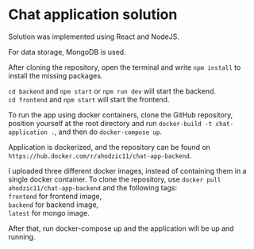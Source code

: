 # Chat application solution

Solution was implemented using React and NodeJS. 

For data storage, MongoDB is used. 


After cloning the repository, open the terminal and write `npm install` to install the missing packages.

`cd backend` and `npm start` or `npm run dev` will start the backend. \
`cd frontend` and `npm start` will start the frontend.

To run the app using docker containers, clone the GitHub repository, position yourself at the root directory and run `docker-build -t chat-application .`, and then do `docker-compose up`.

Application is dockerized, and the repository can be found on `https://hub.docker.com/r/ahodzic11/chat-app-backend`.

I uploaded three different docker images, instead of containing them in a single docker container.
To clone the repository, use `docker pull ahodzic11/chat-app-backend` and the following tags:\
`frontend` for frontend image, \
`backend` for backend image, \
`latest` for mongo image. 

After that, run docker-compose up and the application will be up and running.
